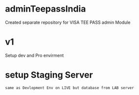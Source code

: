 # adminTeepassIndia
Created separate repository for VISA TEE PASS admin Module

# v1 
Setup dev and Pro envirment 

# setup Staging Server
    same as Devlopment Env on LIVE but database from LAB server

